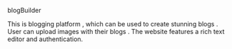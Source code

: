 blogBuilder

This is blogging platform , which can be used to create stunning blogs . User can upload images with their blogs .
The website features a rich text editor and authentication.